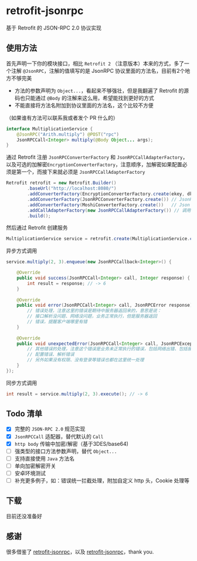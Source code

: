 # retrofit-jsonrpc

基于 Retrofit 的 JSON-RPC 2.0 协议实现

## 使用方法

首先声明一下你的模块接口，相比 `Retrofit 2` （注意版本）本来的方式，多了一个注解 `@JsonRPC`，注解的值填写的是 JsonRPC 协议里面的方法名，目前有2个地方不够完美

* 方法的参数声明为 `Object...`，看起来不够强壮，但是我翻遍了 Retrofit 的源码也只能通过 `@Body` 的注解来这么用，希望能找到更好的方式
* 不能直接将方法名附加到协议里面的方法名，这个比较不方便

（如果谁有方法可以联系我或者发个 PR 什么的）

```java
interface MultiplicationService {
    @JsonRPC("Arith.multiply") @POST("rpc")
    JsonRPCCall<Integer> multiply(@Body Object... args);
}
```
通过 Retrofit 注册 `JsonRPCConverterFactory` 和 `JsonRPCCallAdapterFactory`，以及可选的加解密`EncryptionConverterFactory`，注意顺序，加解密如果配置必须是第一个，而接下来就必须是 `JsonRPCCallAdapterFactory`

```java
Retrofit retrofit = new Retrofit.Builder()
        .baseUrl("http://localhost:8080/")
        .addConverterFactory(EncryptionConverterFactory.create(ekey, dkey)) // 加密／解密配置（可选）
        .addConverterFactory(JsonRPCConverterFactory.create()) // JsonRPC 转换器，一定要配置
        .addConverterFactory(MoshiConverterFactory.create())   // Json 转换器，也可以选择其他比如 Gson
        .addCallAdapterFactory(new JsonRPCCallAdapterFactory()) // 调用适配器，用于支持 JsonRPCCall，建议加上
        .build();
```

然后通过 Retrofit 创建服务

```java
MultiplicationService service = retrofit.create(MultiplicationService.class);
```

异步方式调用

```java
service.multiply(2, 3).enqueue(new JsonRPCCallback<Integer>() {

    @Override
    public void success(JsonRPCCall<Integer> call, Integer response) {
        int result = response; // -> 6
    }
    
    @Override
    public void error(JsonRPCCall<Integer> call, JsonRPCError response) {
        // 错误处理，注意这里的错误是期待中服务器返回来的，意思是说：
        // 接口解析没问题、网络没问题，业务正常执行，但是服务器返回
        // 错误，提醒客户端哪里有错
    }
    
    @Override
    public void unexpectedError(JsonRPCCall<Integer> call, JsonRPCException t) {
        // 其他错误的处理，注意这个错误是业务未正常执行的错误，包括网络出错、包括接口
        // 配置错误、解析错误
        // 另外如果没有权限、没有登录等错误也都在这里统一处理
    }
});
```

同步方式调用

```java
int result = service.multiply(2, 3).execute(); // -> 6
```

## Todo 清单

- [x] 完整的 `JSON-RPC 2.0` 规范实现
- [x] `JsonRPCCall` 适配器，替代默认的 `Call`
- [x] `http body` 传输中加密/解密（基于3DES/base64)
- [ ] 强类型的接口方法参数声明，替代 `Object...`
- [ ] 支持直接使用 `Java` 方法名
- [ ] 单向加密解密开关
- [ ] 安卓环境测试
- [ ] 补充更多例子，如：错误统一拦截处理，附加自定义 http 头，Cookie 处理等

## 下载

目前还没准备好

## 感谢

很多借鉴了 [retrofit-jsonrpc](https://github.com/segmentio/retrofit-jsonrpc)，以及 [retrofit-jsonrpc](https://github.com/Tolriq/retrofit-jsonrpc)，thank you.
